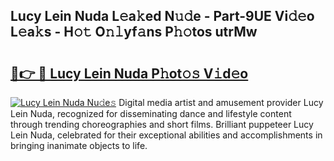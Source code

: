 ## Lucy Lein Nuda L𝚎a𝚔ed N𝚞𝚍e - Part-9UE Vi𝚍𝚎o L𝚎a𝚔s - H𝚘𝚝 O𝚗𝚕yf𝚊ns P𝚑𝚘tos utrMw

# <h2><a href="http://kfeajz.oniu.top/?m=Lucy+Lein+Nuda">🔗👉 🔴 Lucy Lein Nuda P𝚑ot𝚘𝚜 V𝚒d𝚎o</a></h2>

[![Lucy Lein Nuda Nu𝚍e𝚜](https://i.imgur.com/0qMVB7G.gif)](http://kfeajz.oniu.top/?m=Lucy+Lein+Nuda)
Digital media artist and amusement provider Lucy Lein Nuda, recognized for disseminating dance and lifestyle content through trending choreographies and short films. Brilliant puppeteer Lucy Lein Nuda, celebrated for their exceptional abilities and accomplishments in bringing inanimate objects to life.  
